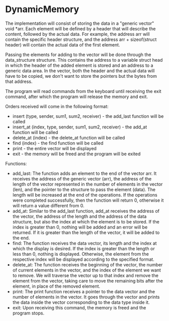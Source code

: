 # DynamicMemory

The implementation will consist of storing the data in a "generic vector" void *arr. Each element will be defined by a header that will describe the content, followed by the actual data. For example, the address arr will contain the specific header structure, and the address arr + sizeof(struct header) will contain the actual data of the first element.

Passing the elements for adding to the vector will be done through the data_structure structure. This contains the address to a variable struct head in which the header of the added element is stored and an address to a generic data area. In the vector, both the header and the actual data will have to be copied, we don't want to store the pointers but the bytes from that address.

The program will read commands from the keyboard until receiving the exit command, after which the program will release the memory and exit.

Orders received will come in the following format:

* insert (type, sender, sum1, sum2, receiver) - the add_last function will be called
* insert_at (index, type, sender, sum1, sum2, receiver) - the add_at function will be called
* delete_at (index) - the delete_at function will be called
* find (index) - the find function will be called
* print - the entire vector will be displayed
* exit - the memory will be freed and the program will be exited

Functions:

* add_last: The function adds an element to the end of the vector arr. It receives the address of the generic vector (arr), the address of the length of the vector represented in the number of elements in the vector (len), and the pointer to the structure to pass the element (data). The length will be increased at the end of the operations. If the operations were completed successfully, then the function will return 0, otherwise it will return a value different from 0.
* add_at: Similar to the add_last function, add_at receives the address of the vector, the address of the length and the address of the data structure, but also the index at which the element is to be stored. If the index is greater than 0, nothing will be added and an error will be returned. If it is greater than the length of the vector, it will be added to the end.
* find: The function receives the data vector, its length and the index at which the display is desired. If the index is greater than the length or less than 0, nothing is displayed. Otherwise, the element from the respective index will be displayed according to the specified format.
* delete_at: The function receives the beginning of the vector, the number of current elements in the vector, and the index of the element we want to remove. We will traverse the vector up to that index and remove the element from the vector, taking care to move the remaining bits after the element, in place of the removed element.
* print: The print function receives a pointer to the data vector and the number of elements in the vector. It goes through the vector and prints the data inside the vector corresponding to the data type inside it.
* exit: Upon receiving this command, the memory is freed and the program stops.

